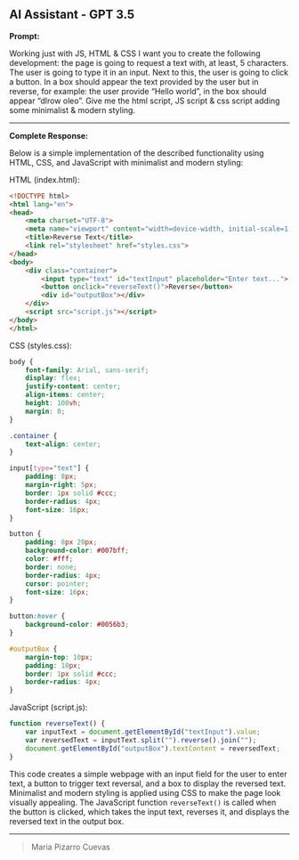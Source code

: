 ## AI Assistant - GPT 3.5

**Prompt:**

Working just with JS, HTML & CSS I want you to create the following development: the page is going to request a text with, at least, 5 characters. The user is going to type it in an input. Next to this, the user is going to click a button. In a box should appear the text provided by the user but in reverse, for example: the user provide “Hello world”, in the box should appear “dlrow oleo”. Give me the html script, JS script & css script adding some minimalist & modern styling.

---

**Complete Response:**

Below is a simple implementation of the described functionality using HTML, CSS, and JavaScript with minimalist and modern styling:

HTML (index.html):
```html
<!DOCTYPE html>
<html lang="en">
<head>
    <meta charset="UTF-8">
    <meta name="viewport" content="width=device-width, initial-scale=1.0">
    <title>Reverse Text</title>
    <link rel="stylesheet" href="styles.css">
</head>
<body>
    <div class="container">
        <input type="text" id="textInput" placeholder="Enter text...">
        <button onclick="reverseText()">Reverse</button>
        <div id="outputBox"></div>
    </div>
    <script src="script.js"></script>
</body>
</html>
```

CSS (styles.css):
```css
body {
    font-family: Arial, sans-serif;
    display: flex;
    justify-content: center;
    align-items: center;
    height: 100vh;
    margin: 0;
}

.container {
    text-align: center;
}

input[type="text"] {
    padding: 8px;
    margin-right: 5px;
    border: 1px solid #ccc;
    border-radius: 4px;
    font-size: 16px;
}

button {
    padding: 8px 20px;
    background-color: #007bff;
    color: #fff;
    border: none;
    border-radius: 4px;
    cursor: pointer;
    font-size: 16px;
}

button:hover {
    background-color: #0056b3;
}

#outputBox {
    margin-top: 10px;
    padding: 10px;
    border: 1px solid #ccc;
    border-radius: 4px;
}
```

JavaScript (script.js):
```javascript
function reverseText() {
    var inputText = document.getElementById("textInput").value;
    var reversedText = inputText.split("").reverse().join("");
    document.getElementById("outputBox").textContent = reversedText;
}
```

This code creates a simple webpage with an input field for the user to enter text, a button to trigger text reversal, and a box to display the reversed text. Minimalist and modern styling is applied using CSS to make the page look visually appealing. The JavaScript function `reverseText()` is called when the button is clicked, which takes the input text, reverses it, and displays the reversed text in the output box.

---

>Maria Pizarro Cuevas